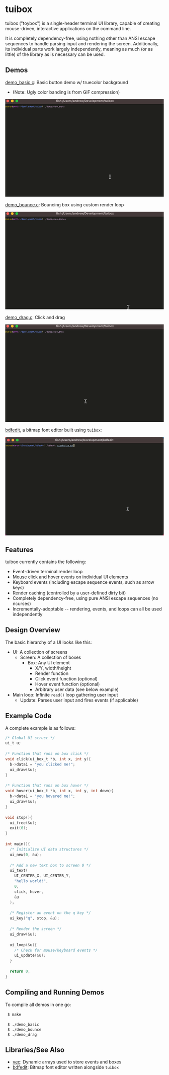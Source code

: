 # tuibox

tuibox ("toybox") is a single-header terminal UI library, capable of creating mouse-driven, interactive applications on the command line.

It is completely dependency-free, using nothing other than ANSI escape sequences to handle parsing input and rendering the screen.  Additionally, its individual parts work largely independently, meaning as much (or as little) of the library as is necessary can be used.

## Demos

[demo_basic.c](https://github.com/Cubified/tuibox/blob/main/demos/demo_basic.c):  Basic button demo w/ truecolor background
- (Note:  Ugly color banding is from GIF compression)

![demo_basic.gif](https://github.com/Cubified/tuibox/blob/main/demos/demo_basic.gif)

[demo_bounce.c](https://github.com/Cubified/tuibox/blob/main/demos/demo_bounce.c):  Bouncing box using custom render loop

![demo_bounce.gif](https://github.com/Cubified/tuibox/blob/main/demos/demo_bounce.gif)

[demo_drag.c](https://github.com/Cubified/tuibox/blob/main/demos/demo_drag.c):  Click and drag

![demo_drag.gif](https://github.com/Cubified/tuibox/blob/main/demos/demo_drag.gif)

[bdfedit](https://github.com/Cubified/bdfedit), a bitmap font editor built using `tuibox`:

![demo_bdfedit.gif](https://github.com/Cubified/tuibox/blob/main/demos/demo_bdfedit.gif)

## Features

tuibox currently contains the following:

- Event-driven terminal render loop
- Mouse click and hover events on individual UI elements
- Keyboard events (including escape sequence events, such as arrow keys)
- Render caching (controlled by a user-defined dirty bit)
- Completely dependency-free, using pure ANSI escape sequences (no ncurses)
- Incrementally-adoptable -- rendering, events, and loops can all be used independently

## Design Overview

The basic hierarchy of a UI looks like this:

- UI:  A collection of screens
    - Screen:  A collection of boxes
        - Box:  Any UI element
            - X/Y, width/height
            - Render function
            - Click event function (optional)
            - Hover event function (optional)
            - Arbitrary user data (see below example)
- Main loop:  Infinite `read()` loop gathering user input
    - Update:  Parses user input and fires events (if applicable)

## Example Code

A complete example is as follows:

```c
/* Global UI struct */
ui_t u;

/* Function that runs on box click */
void click(ui_box_t *b, int x, int y){
  b->data1 = "you clicked me!";
  ui_draw(&u);
}

/* Function that runs on box hover */
void hover(ui_box_t *b, int x, int y, int down){
  b->data1 = "you hovered me!";
  ui_draw(&u);
}

void stop(){
  ui_free(&u);
  exit(0);
}

int main(){
  /* Initialize UI data structures */
  ui_new(0, &u);

  /* Add a new text box to screen 0 */
  ui_text(
    UI_CENTER_X, UI_CENTER_Y,
    "hello world!",
    0,
    click, hover,
    &u
  );

  /* Register an event on the q key */
  ui_key("q", stop, &u);

  /* Render the screen */
  ui_draw(&u);

  ui_loop(&u){
    /* Check for mouse/keyboard events */
    ui_update(&u);
  }

  return 0;
}
```

## Compiling and Running Demos

To compile all demos in one go:

     $ make

     $ ./demo_basic
     $ ./demo_bounce
     $ ./demo_drag

## Libraries/See Also

- [vec](https://github.com/rxi/vec):  Dynamic arrays used to store events and boxes
- [bdfedit](https://github.com/Cubified/bdfedit):  Bitmap font editor written alongside `tuibox`

